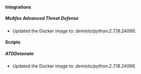 #### Integrations
##### McAfee Advanced Threat Defense
- Updated the Docker image to: *demisto/python:2.7.18.24066*.
#### Scripts
##### ATDDetonate
- Updated the Docker image to: *demisto/python:2.7.18.24066*.